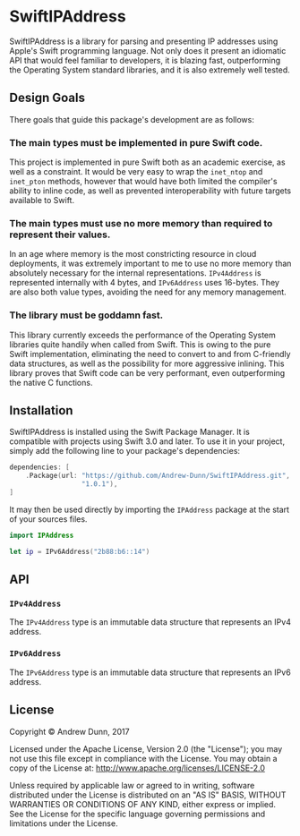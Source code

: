 # SwiftIPAddress

SwiftIPAddress is a library for parsing and presenting IP addresses using Apple's Swift
programming language. Not only does it present an idiomatic API that would feel familiar 
to developers, it is blazing fast, outperforming the Operating System standard libraries,
and it is also extremely well tested.

## Design Goals

There goals that guide this package's development are as follows:

### The main types must be implemented in pure Swift code.

This project is implemented in pure Swift both as an academic exercise, as well as a
constraint. It would be very easy to wrap the `inet_ntop` and `inet_pton` methods, however
that would have both limited the compiler's ability to inline code, as well as prevented
interoperability with future targets available to Swift.

### The main types must use no more memory than required to represent their values.

In an age where memory is the most constricting resource in cloud deployments, it was
extremely important to me to use no more memory than absolutely necessary for the
internal representations. `IPv4Address` is represented internally with 4 bytes, and
`IPv6Address` uses 16-bytes. They are also both value types, avoiding the need for any
memory management.

### The library must be goddamn fast.

This library currently exceeds the performance of the Operating System libraries quite
handily when called from Swift. This is owing to the pure Swift implementation,
eliminating the need to convert to and from C-friendly data structures, as well as the
possibility for more aggressive inlining. This library proves that Swift code can be very
performant, even outperforming the native C functions.

## Installation

SwiftIPAddress is installed using the Swift Package Manager. It is compatible with
projects using Swift 3.0 and later. To use it in your project, simply add the following
line to your package's dependencies:

```swift
dependencies: [
    .Package(url: "https://github.com/Andrew-Dunn/SwiftIPAddress.git",
                  "1.0.1"),
]
```

It may then be used directly by importing the `IPAddress` package at the start of your
sources files.

```swift
import IPAddress

let ip = IPv6Address("2b88:b6::14")
```

## API

### `IPv4Address`

The `IPv4Address` type is an immutable data structure that represents an IPv4 address.

### `IPv6Address`

The `IPv6Address` type is an immutable data structure that represents an IPv6 address.

## License

Copyright © Andrew Dunn, 2017

Licensed under the Apache License, Version 2.0 (the "License");
you may not use this file except in compliance with the License.
You may obtain a copy of the License at: http://www.apache.org/licenses/LICENSE-2.0

Unless required by applicable law or agreed to in writing, software
distributed under the License is distributed on an "AS IS" BASIS,
WITHOUT WARRANTIES OR CONDITIONS OF ANY KIND, either express or implied.
See the License for the specific language governing permissions and
limitations under the License.
